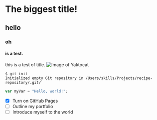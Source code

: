# The biggest title!
## hello
### oh
#### is a test.
this is a test of title.
![Image of Yaktocat](https://octodex.github.com/images/yaktocat.png)

```
$ git init
Initialized empty Git repository in /Users/skills/Projects/recipe-repository/.git/
```

```javascript
var myVar = "Hello, world!";
```

- [x] Turn on GitHub Pages
- [ ] Outline my portfolio
- [ ] Introduce myself to the world
